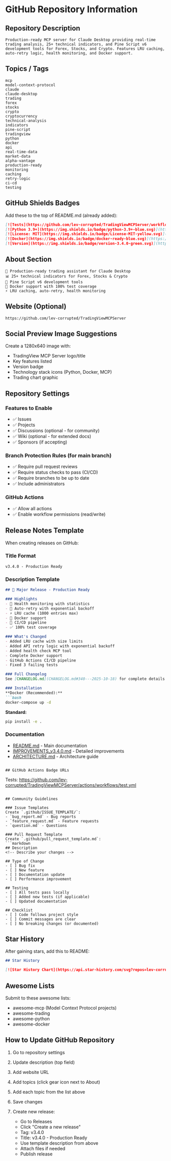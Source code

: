 # GitHub Repository Information

## Repository Description

```
Production-ready MCP server for Claude Desktop providing real-time trading analysis, 25+ technical indicators, and Pine Script v6 development tools for Forex, Stocks, and Crypto. Features LRU caching, auto-retry logic, health monitoring, and Docker support.
```

## Topics / Tags

```
mcp
model-context-protocol
claude
claude-desktop
trading
forex
stocks
crypto
cryptocurrency
technical-analysis
indicators
pine-script
tradingview
python
docker
api
real-time-data
market-data
alpha-vantage
production-ready
monitoring
caching
retry-logic
ci-cd
testing
```

## GitHub Shields Badges

Add these to the top of README.md (already added):

```markdown
[![Tests](https://github.com/lev-corrupted/TradingViewMCPServer/workflows/Tests%20and%20Code%20Quality/badge.svg)](https://github.com/lev-corrupted/TradingViewMCPServer/actions)
[![Python 3.9+](https://img.shields.io/badge/python-3.9+-blue.svg)](https://www.python.org/downloads/)
[![License: MIT](https://img.shields.io/badge/License-MIT-yellow.svg)](https://opensource.org/licenses/MIT)
[![Docker](https://img.shields.io/badge/docker-ready-blue.svg)](https://hub.docker.com)
[![Version](https://img.shields.io/badge/version-3.4.0-green.svg)](https://github.com/lev-corrupted/TradingViewMCPServer/releases)
```

## About Section

```
🎯 Production-ready trading assistant for Claude Desktop
📊 25+ technical indicators for Forex, Stocks & Crypto
🐍 Pine Script v6 development tools
🐳 Docker support with 100% test coverage
⚡ LRU caching, auto-retry, health monitoring
```

## Website (Optional)

```
https://github.com/lev-corrupted/TradingViewMCPServer
```

## Social Preview Image Suggestions

Create a 1280x640 image with:
- TradingView MCP Server logo/title
- Key features listed
- Version badge
- Technology stack icons (Python, Docker, MCP)
- Trading chart graphic

## Repository Settings

### Features to Enable
- ✅ Issues
- ✅ Projects
- ✅ Discussions (optional - for community)
- ✅ Wiki (optional - for extended docs)
- ✅ Sponsors (if accepting)

### Branch Protection Rules (for main branch)
- ✅ Require pull request reviews
- ✅ Require status checks to pass (CI/CD)
- ✅ Require branches to be up to date
- ✅ Include administrators

### GitHub Actions
- ✅ Allow all actions
- ✅ Enable workflow permissions (read/write)

## Release Notes Template

When creating releases on GitHub:

### Title Format
```
v3.4.0 - Production Ready
```

### Description Template
```markdown
## 🎉 Major Release - Production Ready

### Highlights
- 🏥 Health monitoring with statistics
- 🔄 Auto-retry with exponential backoff
- ⚡ LRU cache (1000 entries max)
- 🐳 Docker support
- 🚀 CI/CD pipeline
- ✅ 100% test coverage

### What's Changed
- Added LRU cache with size limits
- Added API retry logic with exponential backoff
- Added health check MCP tool
- Complete Docker support
- GitHub Actions CI/CD pipeline
- Fixed 3 failing tests

### Full Changelog
See [CHANGELOG.md](CHANGELOG.md#340---2025-10-18) for complete details.

### Installation
**Docker (Recommended):**
```bash
docker-compose up -d
```

**Standard:**
```bash
pip install -e .
```

### Documentation
- [README.md](../README.md) - Main documentation
- [IMPROVEMENTS_v3.4.0.md](releases/IMPROVEMENTS_v3.4.0.md) - Detailed improvements
- [ARCHITECTURE.md](ARCHITECTURE.md) - Architecture guide
```

## GitHub Actions Badge URLs

```
Tests: https://github.com/lev-corrupted/TradingViewMCPServer/actions/workflows/test.yml
```

## Community Guidelines

### Issue Templates
Create `.github/ISSUE_TEMPLATE/`:
- `bug_report.md` - Bug reports
- `feature_request.md` - Feature requests
- `question.md` - Questions

### Pull Request Template
Create `.github/pull_request_template.md`:
```markdown
## Description
<!-- Describe your changes -->

## Type of Change
- [ ] Bug fix
- [ ] New feature
- [ ] Documentation update
- [ ] Performance improvement

## Testing
- [ ] All tests pass locally
- [ ] Added new tests (if applicable)
- [ ] Updated documentation

## Checklist
- [ ] Code follows project style
- [ ] Commit messages are clear
- [ ] No breaking changes (or documented)
```

## Star History

After gaining stars, add this to README:

```markdown
## Star History

[![Star History Chart](https://api.star-history.com/svg?repos=lev-corrupted/TradingViewMCPServer&type=Date)](https://star-history.com/#lev-corrupted/TradingViewMCPServer&Date)
```

## Awesome Lists

Submit to these awesome lists:
- awesome-mcp (Model Context Protocol projects)
- awesome-trading
- awesome-python
- awesome-docker

## How to Update GitHub Repository

1. Go to repository settings
2. Update description (top field)
3. Add website URL
4. Add topics (click gear icon next to About)
5. Add each topic from the list above
6. Save changes

7. Create new release:
   - Go to Releases
   - Click "Create a new release"
   - Tag: v3.4.0
   - Title: v3.4.0 - Production Ready
   - Use template description from above
   - Attach files if needed
   - Publish release
